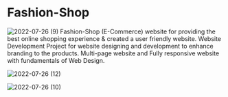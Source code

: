 # Fashion-Shop
![2022-07-26 (9)](https://user-images.githubusercontent.com/104613502/181060907-d62306a9-cfeb-4c58-b4d3-4d50adfba732.png)
Fashion-Shop (E-Commerce) website for providing the best online shopping experience &amp; created a user friendly website. Website Development Project for website designing and development to enhance branding to the products. Multi-page website and Fully responsive website with fundamentals of Web Design.



![2022-07-26 (12)](https://user-images.githubusercontent.com/104613502/181060438-494a78d3-b3b3-4619-a417-3ee4650d10a6.png)




![2022-07-26 (10)](https://user-images.githubusercontent.com/104613502/181061178-e5501f52-7825-4162-a1ac-b324ebdb9236.png)

